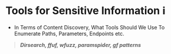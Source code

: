 # Tools for Sensitive Information ℹ

- In Terms of Content Discovery, 
What Tools Should We Use To Enumerate Paths, Parameters, Endpoints etc.

 >  ***Dirsearch, ffuf, wfuzz, paramspider, gf patterns***




